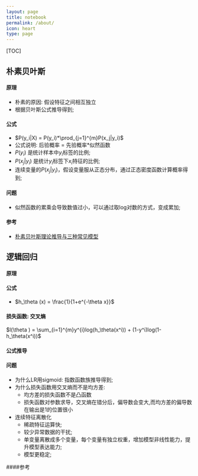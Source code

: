 ```yaml
---
layout: page
title: notebook
permalink: /about/
icon: heart
type: page
---
```


[TOC]

## 朴素贝叶斯
#### 原理
- 朴素的原因: 假设特征之间相互独立
- 根据贝叶斯公式推导得到;
#### 公式
- $P(y_i|X) = P(y_i)*\prod_{j=1}^{m}P(x_j|y_i)$
- 公式说明: 后验概率 = 先验概率*似然函数
- $P(y_i)$ 是统计样本中$y_i$标签的比例;
- $P(x_j|y_i)$ 是统计$y_i$标签下$x_i$特征的比例;
- 连续变量的$P(x_j|y_i)$，假设变量服从正态分布，通过正态密度函数计算概率得到;
  
#### 问题
- 似然函数的累乘会导致数值过小，可以通过取log对数的方式，变成累加;

#### 参考
- [朴素贝叶斯理论推导与三种常见模型](https://blog.csdn.net/u012162613/article/details/48323777)

## 逻辑回归
#### 原理
#### 公式
- $h_\theta (x) = \frac{1}{1+e^{-\theta x}}$
#### 损失函数: 交叉熵 
$l(\theta ) = \sum_{i=1}^{m}y^{i}log(h_\theta(x^i)) + (1-y^i)log(1-h_\theta(x^i))$
#### 公式推导
#### 问题
- 为什么LR用sigmoid: 指数函数族推导得到;
- 为什么损失函数用交叉熵而不是均方差: 
  - 均方差的损失函数不是凸函数
  - 损失函数对参数求导，交叉熵在错分后，偏导数会变大,而均方差的偏导数在输出是1的位置很小
- 连续特征离散化
  - 稀疏特征运算快;
  - 较少异常数据的干扰;
  - 单变量离散成多个变量，每个变量有独立权重，增加模型非线性能力，提升模型表达能力;
  - 模型更稳定;

####参考
